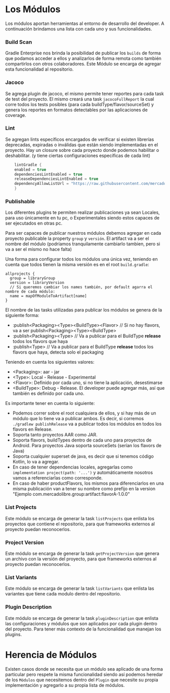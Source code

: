 # Los Módulos

Los módulos aportan herramientas al entorno de desarrollo del developer. A continuación brindamos una lista con cada uno
y sus funcionalidades.

### Build Scan

Gradle Enterprise nos brinda la posibilidad de publicar los `builds` de forma que podamos acceder a ellos y analizarlos
de forma remota como también compartirlos con otros colaboradores. Este Módulo se encarga de agregar esta funcionalidad
al repositorio.

### Jacoco

Se agrega plugin de jacoco, el mismo permite tener reportes para cada task de test del proyecto. El mismo creará una
task `jacocoFullReport` la cual corre todos los tests posibles (para cada buildType/flavor/sourceSet) y genera los
reportes en formatos detectables por las aplicaciones de coverage.

### Lint
Se agregan lints específicos encargados de verificar si existen librerías deprecadas, expiradas o inválidas que están
siendo implementadas en el proyecto. Hay un closure sobre cada proyecto donde podemos habilitar o deshabilitar. (y tiene ciertas configuraciones específicas de cada lint)

```groovy
    lintGradle {
    enabled = true
    dependenciesLintEnabled = true
    releaseDependenciesLintEnabled = true
    dependencyAllowListUrl = "https://raw.githubusercontent.com/mercadolibre/mobile-dependencies_whitelist/master/android-whitelist.json" // Si alguien distinto a Meli quiere su whitelist, deberia cambiar esto
    }
```

### Publishable

Los diferentes plugins te permiten realizar publicaciones ya sean Locales, para uso únicamente en tu pc, o Experimentales
siendo estos capaces de ser ejecutados en otras pc.

Para ser capaces de publicar nuestros módulos debemos agregar en cada proyecto publicable la property `group` y `versión`.
El artifact va a ser el nombre del módulo (podríamos tranquilamente cambiarlo tambien, pero si va a ser el mismo no hace falta)

Una forma para configurar todos los módulos una única vez, teniendo en cuenta que todos tienen la misma versión es en el root `build.gradle`:
```
allprojects {
  group = libraryGroup
  version = libraryVersion
  // Si queremos cambiar los names también, por default agarra el nombre de cada módulo:
  name = mapOfModuleToArtifact[name]
}
```

El nombre de las tasks utilizadas para publicar los módulos se genera de la siguiente forma:
- :publish\<Packaging>\<Type>\<BuildType>\<Flavor> // Si no hay flavors, va a ser publish\<Packaging>\<Type>\<BuildType>
- :publish\<Packaging>\<Type> // Va a publicar para el BuildType **release** todos los flavors que haya
- :publish\<Type> // Va a publicar para el BuildType **release** todos los flavors que haya, detecta solo el packaging

Teniendo en cuenta los siguientes valores:

- \<Packaging>: aar - jar
- \<Type>: Local - Release - Experimental
- \<Flavor>: Definido por cada uno, si no tiene la aplicación, desestimarse
- \<BuildType>: Debug - Release. El developer puede agregar más, así que también es definido por cada uno.

Es importante tener en cuenta lo siguiente:
- Podemos correr sobre el root cualquiera de ellos, y si hay más de un módulo que lo tiene va a publicar ambos. Es decir, si corremos `./gradlew publishRelease` va a publicar todos los módulos en todos los flavors en Release.
- Soporta tanto proyectos AAR como JAR.
- Soporta flavors, buildTypes dentro de cada uno para proyectos de Android. Para proyectos Java soporta sourceSets (serían los flavors de Java)
- Soporta cualquier superset de java, es decir que si tenemos código Kotlin, lo va a agregar.
- En caso de tener dependencias locales, agregarlas como `implementation project(path: '...')` y automáticamente nosotros vamos a referenciarlas como corresponde.
- En caso de haber productFlavors, los mismos para diferenciarlos en una misma publicación van a tener su nombre como prefijo en la version "Ejemplo com.mercadolibre.group:artifact:flavorA-1.0.0"

### List Projects

Este módulo se encarga de generar la task `listProjects` que enlista los proyectos que contiene el repositorio, para que
frameworks externos al proyecto puedan reconocerlos.

### Project Version

Este módulo se encarga de generar la task `getProjectVersion` que genera un archivo con la versión del proyecto, para que
frameworks externos al proyecto puedan reconocerlos.

### List Variants

Este módulo se encarga de generar la task `listVariants` que enlista las variantes que tiene cada modulo dentro del
repositorio.

### Plugin Description

Este módulo se encarga de generar la task `pluginDescription` que enlista las configuraciones y módulos que son aplicados
por cada plugin dentro del proyecto. Para tener más contexto de la funcionalidad que manejan los plugins.

# Herencia de Módulos

Existen casos donde se necesita que un módulo sea aplicado de una forma particular pero respete la misma funcionalidad
siendo así podemos heredar de los `Módulos` que necesitemos dentro del `Plugin` que necesite su propia implementación y
agregarlo a su propia lista de módulos.


